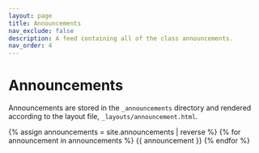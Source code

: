 ```yaml
---
layout: page
title: Announcements
nav_exclude: false
description: A feed containing all of the class announcements.
nav_order: 4
---
```


# Announcements

Announcements are stored in the `_announcements` directory and rendered according to the layout file, `_layouts/announcement.html`.

{% assign announcements = site.announcements | reverse %}
{% for announcement in announcements %}
{{ announcement }}
{% endfor %}

